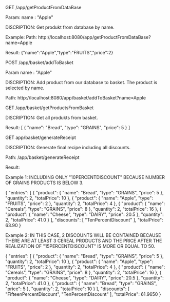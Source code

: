 GET /app/getProductFromDataBase

Param: name :  "Apple" 

DISCRIPTION:
Get produkt from database by name.

Example:
Path: http://localhost:8080/app/getProductFromDataBase?name=Apple

Result:
{"name":"Apple","type":"FRUITS","price":2}


POST /app/basket/addToBasket

Param name : "Apple"

DISCRIPTION:
Add product from our database to basket. The product is selected by name.

Path: http://localhost:8080/app/basket/addToBasket?name=Apple


GET /app/basket/getProductsFromBasket

DISCRIPTION:
Get all produkts from basket.

Result:
[
  {
    "name": "Bread",
    "type": "GRAINS",
    "price": 5
  }
]

GET app/basket/generateReceipt

DISCRIPTION:
Generate final recipe including all discounts.


Path: /app/basket/generateReceipt

Result:

Example 1:
INCLUDING ONLY "10PERCENTDISCOUNT" BECAUSE NUMBER OF GRAINS PRODUCTS IS BELOW 3.

{
  "entries": [
    {
      "product": {
        "name": "Bread",
        "type": "GRAINS",
        "price": 5
      },
      "quantity": 2,
      "totalPrice": 10
    },
    {
      "product": {
        "name": "Apple",
        "type": "FRUITS",
        "price": 2
      },
      "quantity": 2,
      "totalPrice": 4
    },
    {
      "product": {
        "name": "Cereals",
        "type": "GRAINS",
        "price": 8
      },
      "quantity": 2,
      "totalPrice": 16
    },
    {
      "product": {
        "name": "Cheese",
        "type": "DAIRY",
        "price": 20.5
      },
      "quantity": 2,
      "totalPrice": 41.0
    }
  ],
  "discounts": [
    "TenPercentDiscount"
  ],
  "totalPrice": 63.90
}

Example 2:
IN THIS CASE, 2 DISCOUNTS WILL BE CONTAINED BECAUSE THERE ARE AT LEAST 3 CEREAL PRODUCTS AND THE PRICE AFTER THE REALIZATION OF "15PERCENTDISCOUNT" IS MORE OR EQUAL TO 50.

{
  "entries": [
    {
      "product": {
        "name": "Bread",
        "type": "GRAINS",
        "price": 5
      },
      "quantity": 2,
      "totalPrice": 10
    },
    {
      "product": {
        "name": "Apple",
        "type": "FRUITS",
        "price": 2
      },
      "quantity": 2,
      "totalPrice": 4
    },
    {
      "product": {
        "name": "Cereals",
        "type": "GRAINS",
        "price": 8
      },
      "quantity": 2,
      "totalPrice": 16
    },
    {
      "product": {
        "name": "Cheese",
        "type": "DAIRY",
        "price": 20.5
      },
      "quantity": 2,
      "totalPrice": 41.0
    },
    {
      "product": {
        "name": "Bread",
        "type": "GRAINS",
        "price": 5
      },
      "quantity": 2,
      "totalPrice": 10
    }
  ],
  "discounts": [
    "FifteenPercentDiscount",
    "TenPercentDiscount"
  ],
  "totalPrice": 61.9650
}

